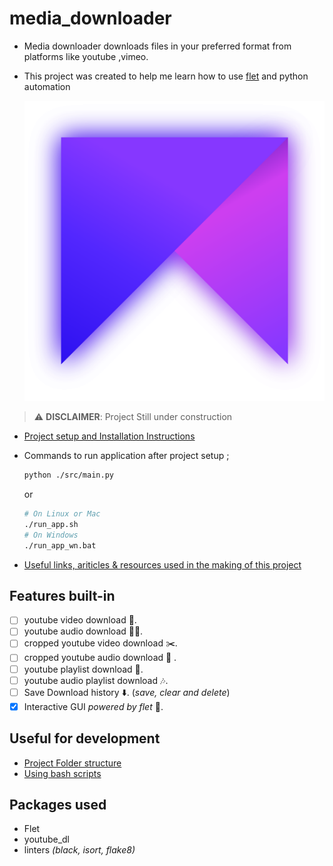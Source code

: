 # media_downloader

- Media downloader downloads files in your preferred format from platforms like youtube ,vimeo.
- This project was created to help me learn how to use [flet](https://flet.dev/docs/) and python automation 

  ![](./src/gui/assets/images/icon.png)

> ⚠️ **DISCLAIMER**: Project Still under construction

- [Project setup and Installation Instructions](./docs/installation.md)

- Commands to run application after project setup ;

  ```bash
  python ./src/main.py
  ```

  or

  ```bash
  # On Linux or Mac
  ./run_app.sh
  # On Windows
  ./run_app_wn.bat
  ```

- [Useful links, ariticles & resources used in the making of this project ](./tut.md)

## Features built-in

- [ ] youtube video download 🎥.
- [ ] youtube audio download 👂🏿.
- [ ] cropped youtube video download ✂️.
- [ ] cropped youtube audio download 🎼 .
- [ ] youtube playlist download 📃.
- [ ] youtube audio playlist download 🎶.
- [ ] Save Download history ⬇️. (_save, clear and delete_)
- [x] Interactive GUI _powered by flet_ 🐤.

## Useful for development

- [Project Folder structure](./docs/folder-structure.md)
- [Using bash scripts](./docs/using-run_app-script.md)

## Packages used

- Flet
- youtube_dl
- linters _(black, isort, flake8)_
